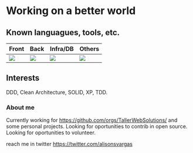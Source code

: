 # Working on a better world

## Known languagues, tools, etc.
| Front |  Back  | Infra/DB | Others |
| ------------------- | ------------------- | ------------------- | ------------------- |
|  <img src="https://skillicons.dev/icons?i=angular,react,ts,apollo,styledcomponents,js,html,css,vue,jquery,sass,tailwind&perline=4" /> |  <img src="https://skillicons.dev/icons?i=go,nodejs,ts,nextjs,graphql,prisma,php,py,java,spring,wordpress&perline=4" /> | <img src="https://skillicons.dev/icons?i=aws,gcp,kubernetes,bash,nginx,docker,linux,mongodb,postgres,mysql,redis,firebase&perline=4" /> | <img src="https://skillicons.dev/icons?i=ps,figma,ai,wordpress,unity,godot,git,discord,vscode,md&perline=4" />


## Interests
DDD, Clean Architecture, SOLID, XP, TDD.

### About me
Currently working for https://github.com/orgs/TallerWebSolutions/ and some personal projects. 
Looking for oportunities to contrib in open source.
Looking for oportunities to volunteer.

reach me in twitter https://twitter.com/alisonsvargas
